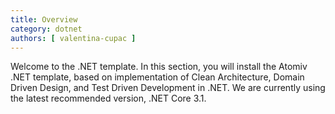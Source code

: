 ```yaml
---
title: Overview
category: dotnet
authors: [ valentina-cupac ]
---
```


Welcome to the .NET template. In this section, you will install the Atomiv .NET template, based on implementation of Clean Architecture, Domain Driven Design, and Test Driven Development in .NET. We are currently using the latest recommended version, .NET Core 3.1.